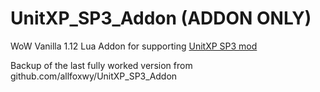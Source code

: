 # UnitXP_SP3_Addon (ADDON ONLY)
WoW Vanilla 1.12 Lua Addon for supporting [UnitXP SP3 mod](https://github.com/allfoxwy/UnitXP_SP3)

Backup of the last fully worked version from github.com/allfoxwy/UnitXP_SP3_Addon
